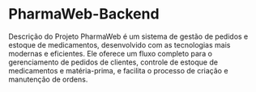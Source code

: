 # PharmaWeb-Backend
Descrição do Projeto PharmaWeb é um sistema de gestão de pedidos e estoque de medicamentos, desenvolvido com as tecnologias mais modernas e eficientes. Ele oferece um fluxo completo para o gerenciamento de pedidos de clientes, controle de estoque de medicamentos e matéria-prima, e facilita o processo de criação e manutenção de ordens.
